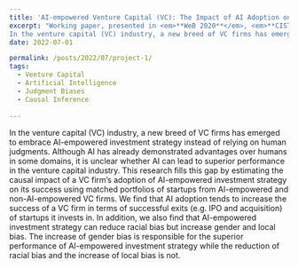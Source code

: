 ```yaml
---
title: 'AI-empowered Venture Capital (VC): The Impact of AI Adoption on VC Firms’ Success'
excerpt: "Working paper, presented in <em>**WeB 2020**</em>, <em>**CIST 2021**</em> <br><br> 
In the venture capital (VC) industry, a new breed of VC firms has emerged to embrace AI-empowered investment strategy instead of relying on human judgments. Although AI has already demonstrated advantages over humans in some domains, it is unclear whether AI can lead to superior performance in the venture capital industry. This research fills this gap by estimating the causal impact of a VC firm’s adoption of AI-empowered investment strategy on its success using matched portfolios of startups from AI-empowered and non-AI-empowered VC firms. We find that AI adoption tends to increase the success of a VC firm in terms of successful exits (e.g. IPO and acquisition) of startups it invests in. In addition, we also find that AI-empowered investment strategy can reduce racial bias but increase gender and local bias. The increase of gender bias is responsible for the superior performance of AI-empowered investment strategy while the reduction of racial bias and the increase of local bias is not."
date: 2022-07-01

permalink: /posts/2022/07/project-1/
tags:
  - Venture Capital
  - Artificial Intelligence
  - Judgment Biases
  - Causal Inference 
  
---
```


In the venture capital (VC) industry, a new breed of VC firms has emerged to embrace AI-empowered investment strategy instead of relying on human judgments. Although AI has already demonstrated advantages over humans in some domains, it is unclear whether AI can lead to superior performance in the venture capital industry. This research fills this gap by estimating the causal impact of a VC firm’s adoption of AI-empowered investment strategy on its success using matched portfolios of startups from AI-empowered and non-AI-empowered VC firms. We find that AI adoption tends to increase the success of a VC firm in terms of successful exits (e.g. IPO and acquisition) of startups it invests in. In addition, we also find that AI-empowered investment strategy can reduce racial bias but increase gender and local bias. The increase of gender bias is responsible for the superior performance of AI-empowered investment strategy while the reduction of racial bias and the increase of local bias is not.